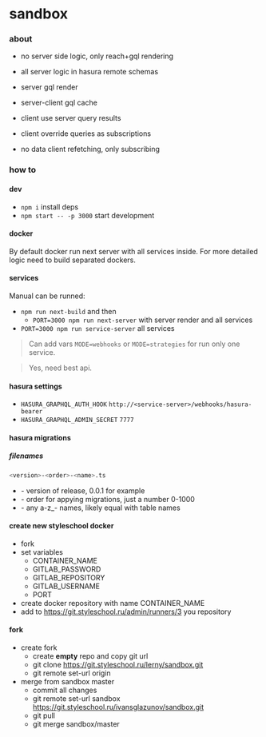 # sandbox

### about

- no server side logic, only reach+gql rendering
- all server logic in hasura remote schemas

- server gql render
- server-client gql cache
- client use server query results
- client override queries as subscriptions
- no data client refetching, only subscribing

### how to

#### dev

- `npm i` install deps
- `npm start -- -p 3000` start development

#### docker

By default docker run next server with all services inside. For more detailed logic need to build separated dockers.

#### services

Manual can be runned:

- `npm run next-build` and then
  - `PORT=3000 npm run next-server` with server render and all services
- `PORT=3000 npm run service-server` all services

> Can add vars `MODE=webhooks` or `MODE=strategies` for run only one service.

> Yes, need best api.

#### hasura settings

- `HASURA_GRAPHQL_AUTH_HOOK` `http://<service-server>/webhooks/hasura-bearer`
- `HASURA_GRAPHQL_ADMIN_SECRET` `7777`

#### hasura migrations

##### filenames

```sh
<version>-<order>-<name>.ts
```

- <version> - version of release, 0.0.1 for example
- <order> - order for appying migrations, just a number 0-1000
- <name> - any a-z_- names, likely equal with table names

#### create new styleschool docker

- fork
- set variables
  - CONTAINER_NAME
  - GITLAB_PASSWORD
  - GITLAB_REPOSITORY
  - GITLAB_USERNAME
  - PORT
- create docker repository with name CONTAINER_NAME
- add to https://git.styleschool.ru/admin/runners/3 you repository

#### fork

- create fork
  - create **empty** repo and copy git url
  - git clone https://git.styleschool.ru/lerny/sandbox.git
  - git remote set-url origin <my-repo>
- merge from sandbox master
  - commit all changes
  - git remote set-url sandbox https://git.styleschool.ru/ivansglazunov/sandbox.git
  - git pull
  - git merge sandbox/master
